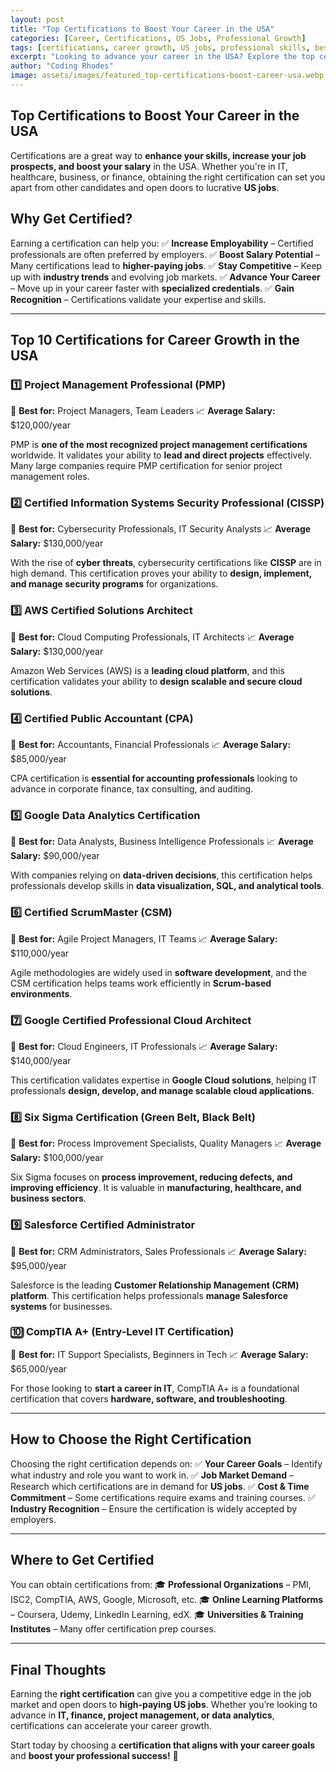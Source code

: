 ```yaml
---
layout: post
title: "Top Certifications to Boost Your Career in the USA"
categories: [Career, Certifications, US Jobs, Professional Growth]
tags: [certifications, career growth, US jobs, professional skills, best certifications]
excerpt: "Looking to advance your career in the USA? Explore the top certifications that can help you land high-paying US jobs and stand out in the job market."
author: "Coding Rhodes"
image: assets/images/featured_top-certifications-boost-career-usa.webp
---
```


## Top Certifications to Boost Your Career in the USA

Certifications are a great way to **enhance your skills, increase your job prospects, and boost your salary** in the USA. Whether you're in IT, healthcare, business, or finance, obtaining the right certification can set you apart from other candidates and open doors to lucrative **US jobs**.

## Why Get Certified?

Earning a certification can help you:
✅ **Increase Employability** – Certified professionals are often preferred by employers.
✅ **Boost Salary Potential** – Many certifications lead to **higher-paying jobs**.
✅ **Stay Competitive** – Keep up with **industry trends** and evolving job markets.
✅ **Advance Your Career** – Move up in your career faster with **specialized credentials**.
✅ **Gain Recognition** – Certifications validate your expertise and skills.

---

## Top 10 Certifications for Career Growth in the USA

### 1️⃣ Project Management Professional (PMP)
📍 **Best for:** Project Managers, Team Leaders
📈 **Average Salary:** $120,000/year

PMP is **one of the most recognized project management certifications** worldwide. It validates your ability to **lead and direct projects** effectively. Many large companies require PMP certification for senior project management roles.

### 2️⃣ Certified Information Systems Security Professional (CISSP)
📍 **Best for:** Cybersecurity Professionals, IT Security Analysts
📈 **Average Salary:** $130,000/year

With the rise of **cyber threats**, cybersecurity certifications like **CISSP** are in high demand. This certification proves your ability to **design, implement, and manage security programs** for organizations.

### 3️⃣ AWS Certified Solutions Architect
📍 **Best for:** Cloud Computing Professionals, IT Architects
📈 **Average Salary:** $130,000/year

Amazon Web Services (AWS) is a **leading cloud platform**, and this certification validates your ability to **design scalable and secure cloud solutions**.

### 4️⃣ Certified Public Accountant (CPA)
📍 **Best for:** Accountants, Financial Professionals
📈 **Average Salary:** $85,000/year

CPA certification is **essential for accounting professionals** looking to advance in corporate finance, tax consulting, and auditing.

### 5️⃣ Google Data Analytics Certification
📍 **Best for:** Data Analysts, Business Intelligence Professionals
📈 **Average Salary:** $90,000/year

With companies relying on **data-driven decisions**, this certification helps professionals develop skills in **data visualization, SQL, and analytical tools**.

### 6️⃣ Certified ScrumMaster (CSM)
📍 **Best for:** Agile Project Managers, IT Teams
📈 **Average Salary:** $110,000/year

Agile methodologies are widely used in **software development**, and the CSM certification helps teams work efficiently in **Scrum-based environments**.

### 7️⃣ Google Certified Professional Cloud Architect
📍 **Best for:** Cloud Engineers, IT Professionals
📈 **Average Salary:** $140,000/year

This certification validates expertise in **Google Cloud solutions**, helping IT professionals **design, develop, and manage scalable cloud applications**.

### 8️⃣ Six Sigma Certification (Green Belt, Black Belt)
📍 **Best for:** Process Improvement Specialists, Quality Managers
📈 **Average Salary:** $100,000/year

Six Sigma focuses on **process improvement, reducing defects, and improving efficiency**. It is valuable in **manufacturing, healthcare, and business sectors**.

### 9️⃣ Salesforce Certified Administrator
📍 **Best for:** CRM Administrators, Sales Professionals
📈 **Average Salary:** $95,000/year

Salesforce is the leading **Customer Relationship Management (CRM) platform**. This certification helps professionals **manage Salesforce systems** for businesses.

### 🔟 CompTIA A+ (Entry-Level IT Certification)
📍 **Best for:** IT Support Specialists, Beginners in Tech
📈 **Average Salary:** $65,000/year

For those looking to **start a career in IT**, CompTIA A+ is a foundational certification that covers **hardware, software, and troubleshooting**.

---

## How to Choose the Right Certification

Choosing the right certification depends on:
✅ **Your Career Goals** – Identify what industry and role you want to work in.
✅ **Job Market Demand** – Research which certifications are in demand for **US jobs**.
✅ **Cost & Time Commitment** – Some certifications require exams and training courses.
✅ **Industry Recognition** – Ensure the certification is widely accepted by employers.

---

## Where to Get Certified

You can obtain certifications from:
🎓 **Professional Organizations** – PMI, ISC2, CompTIA, AWS, Google, Microsoft, etc.
🎓 **Online Learning Platforms** – Coursera, Udemy, LinkedIn Learning, edX.
🎓 **Universities & Training Institutes** – Many offer certification prep courses.

---

## Final Thoughts

Earning the **right certification** can give you a competitive edge in the job market and open doors to **high-paying US jobs**. Whether you’re looking to advance in **IT, finance, project management, or data analytics**, certifications can accelerate your career growth.

Start today by choosing a **certification that aligns with your career goals** and **boost your professional success!** 🚀

